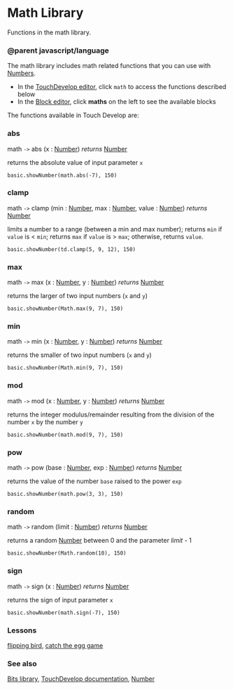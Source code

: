 # Math Library

Functions in the math library.

### @parent javascript/language

The math library includes math related functions that you can use with [Numbers](/reference/types/number).

* In the [TouchDevelop editor](/js/editor), click `math` to access the functions described below
* In the [Block editor](/blocks/editor), click **maths** on the left to see the available blocks

The functions available in Touch Develop are:

### abs

math `->` abs (x : [Number](/reference/types/number)) *returns* [Number](/reference/types/number)

returns the absolute value of input parameter `x`

```
basic.showNumber(math.abs(-7), 150)
```

### clamp

math `->` clamp (min : [Number](/reference/types/number), max : [Number](/reference/types/number), value : [Number](/reference/types/number)) *returns* [Number](/reference/types/number)

limits a number to a range (between a min and max number); returns `min` if `value` is < `min`; returns `max` if `value` is > `max`; otherwise, returns `value`.

```
basic.showNumber(td.clamp(5, 9, 12), 150)
```

### max

math `->` max (x : [Number](/reference/types/number), y : [Number](/reference/types/number)) *returns* [Number](/reference/types/number)

returns the larger of two input numbers (`x` and `y`)

```
basic.showNumber(Math.max(9, 7), 150)
```

### min

math `->` min (x : [Number](/reference/types/number), y : [Number](/reference/types/number)) *returns* [Number](/reference/types/number)

returns the smaller of two input numbers (`x` and `y`)

```
basic.showNumber(Math.min(9, 7), 150)
```

### mod

math `->` mod (x : [Number](/reference/types/number), y : [Number](/reference/types/number)) *returns* [Number](/reference/types/number)

returns the integer modulus/remainder resulting from the division of the number `x` by the number `y`

```
basic.showNumber(math.mod(9, 7), 150)
```

### pow

math `->` pow (base : [Number](/reference/types/number), exp : [Number](/reference/types/number)) *returns* [Number](/reference/types/number)

returns the value of the number `base` raised to the power `exp`

```
basic.showNumber(math.pow(3, 3), 150)
```

### random

math `->` random (limit : [Number](/reference/types/number)) *returns* [Number](/reference/types/number)

returns a random [Number](/reference/types/number) between 0 and the parameter *limit* - 1

```
basic.showNumber(Math.random(10), 150)
```

### sign

math `->` sign (x : [Number](/reference/types/number)) *returns* [Number](/reference/types/number)

returns the sign of input parameter `x`

```
basic.showNumber(math.sign(-7), 150)
```

### Lessons

[flipping bird](/lessons/flipping-bird), [catch the egg game](/lessons/catch-the-egg-game)

### See also

[Bits library](/js/bits), [TouchDevelop documentation](/js/contents), [Number](/reference/types/number)

